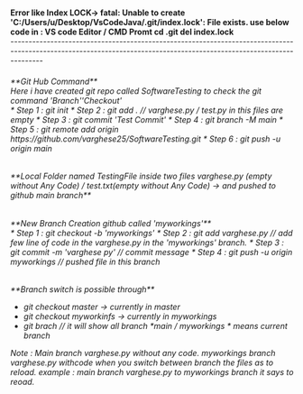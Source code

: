 <br>**Error like Index LOCK-> fatal: Unable to create 'C:/Users/u/Desktop/VsCodeJava/.git/index.lock': File exists. use below code in : VS code Editor / CMD Promt
cd .git
del index.lock**<br>
---------------------------------------------------------------------------------------------------------------------------------------------------------------------<br>

<H6>**Git Hub Command**<br>
Here i have created git repo called SoftwareTesting to check the git command 'Branch''Checkout'<br>
* Step 1 : git init
* Step 2 : git add . // varghese.py / test.py in this files are empty
* Step 3 : git commit 'Test Commit'
* Step 4 : git branch -M main
* Step 5 : git remote add origin https://github.com/varghese25/SoftwareTesting.git
* Step 6 : git push -u origin main<br>

<H6>**Local Folder named TestingFile inside two files varghese.py (empty without Any Code) / test.txt(empty without Any Code) -> and pushed to github main branch**<br>

<H6> **New Branch Creation github called 'myworkings'**<br>
* Step 1 : git checkout -b 'myworkings'
* Step 2 : git add varghese.py // add few line of code in the varghese.py in the 'myworkings' branch.
* Step 3 : git commit -m 'varghese py' // commit message
* Step 4 : git push  -u origin myworkings // pushed file in this branch<br>

<H6>**Branch switch is possible through**<br>

* git checkout master -> currently in master
* git checkout myworkinfs -> currently in myworkings 
* git brach // it will show all branch    *main / myworkings * means current branch<br>


Note : Main branch varghese.py without any code. myworkings branch varghese.py withcode when you switch between branch the files as to reload. 
 example : main branch varghese.py to myworkings branch it says to reoad.<br>
